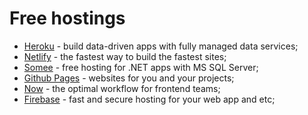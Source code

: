# Free hostings

- [Heroku](https://www.heroku.com/) - build data-driven apps with fully managed data services;
- [Netlify](https://www.netlify.com/) - the fastest way to build the fastest sites;
- [Somee](https://somee.com/) - free hosting for .NET apps with MS SQL Server;
- [Github Pages](https://pages.github.com/) - websites for you and your projects;
- [Now](https://vercel.com/) - the optimal workflow for frontend teams;
- [Firebase](https://firebase.google.com/docs/hosting/) - fast and secure hosting for your web app and etc;
